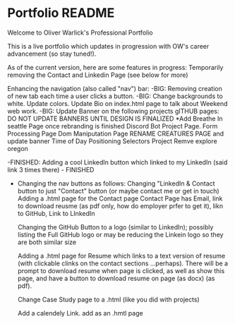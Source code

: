 # Portfolio README
Welcome to Oliver Warlick's Professional Portfolio

This is a live portfolio which updates in progression with OW's career advancement (so stay tuned!).

As of the current version, here are some features in progress:
Temporarily removing the Contact and Linkedin Page (see below for more)

Enhancing the navigation (also called "nav") bar: 
-BIG: Removing creation of new tab each time a user clicks a button.
-BIG: Change backgrounds to white. Update colors.
Update Bio on index.html page to talk about Weekend web work.
-BIG: Update Banner on the following projects gITHUB pages: DO NOT UPDATE BANNERS UNTIL DESIGN IS FINALIZED
    *Add Breathe In seattle Page once rebranding is finished
     Discord Bot Project Page.
     Form Processing Page
     Dom Maniputation Page
     RENAME CREATURES PAGE and update banner
     Time of Day
     Positioning
     Selectors Project
     Remve explore oregon 

-FINISHED: Adding a cool LinkedIn button which linked to my LinkedIn (said link 3 times there) - FINISHED

- Changing the nav buttons as follows:
    Changing "LinkedIn & Contact button to just "Contact" button (or maybe contact me or get in touch) 
    Adding a .html page for the Contact page
        Contact Page has Email, link to download reusme (as pdf only, how do employer prfer to get it), likn to GitHub, Link to LInkedIn

    Changing the GitHub Button to a logo (similar to LinkedIn);
        possibly listing the Full GitHub logo or may be reducing the Linkein logo so they are both similar size

    Adding a .html page for Resume which links to a text version of resume (with clickable clinks on the contact sections ...perhaps).
    There will be a prompt to download resume when page is clicked, as well as show this page, and have a button to
    download resume on page (as docx) (as pdf).

    Change Case Study page to a .html (like you did with projects) 

    Add a calendely Link. add as an .hmtl page 




